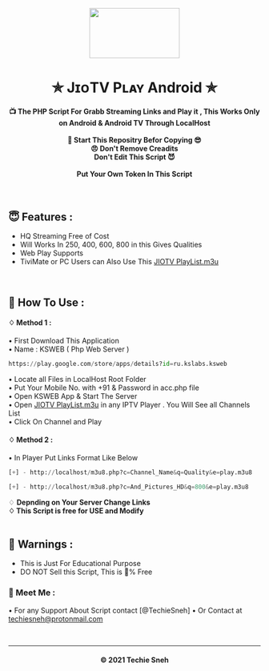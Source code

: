 
<p align="center"><img src="https://i.ibb.co/hmZyP5j/JIO-LOGO-removebg-preview.png" width="180" height="100"></p>

<h1 align='center'>✯ JɪᴏTV Pʟᴀʏ Android ✯</h1>

<!-- DO NOT EDIT FILE AND ADD YOU NAME HERE AND PUBLISH -->
<!-- © 2021 TechieSneh -->

<h4 align='center'>📺 The PHP Script For Grabb Streaming Links and Play it , This Works Only on Android & Android TV Through LocalHost <br><br>🌟 Start This Repositry Befor Copying 😎<br>😠 Don't Remove Creadits<br>Don't Edit This Script 😈<br><br>Put Your Own Token In This Script</h4>
<br>

<h2>😇 Features :</h2>

- HQ Streaming Free of Cost <br>
- Will Works In 250, 400, 600, 800 in this Gives Qualities
- Web Play Supports
- TiviMate or PC Users can Also Use This [JIOTV PlayList.m3u](https://github.com/techiesneh/Sneh-JioTV-Android/blob/main/sneh-playlist.m3u)


<br>
<h2>🍁 How To Use : </h2>

#### ♢ Method 1 :

• First Download This Application<br>
• Name : KSWEB ( Php Web Server ) <br>

```py
https://play.google.com/store/apps/details?id=ru.kslabs.ksweb

  ```
• Locate all Files in LocalHost Root Folder <br>
• Put Your Mobile No. with +91 & Password in acc.php file <br>
• Open KSWEB App & Start The Server <br>
• Open [JIOTV PlayList.m3u](https://github.com/techiesneh/Sneh-JioTV-Android/blob/main/sneh-playlist.m3u) in any IPTV Player . You Will See all Channels List <br>
• Click On Channel and Play <br>

#### ♢ Method 2 :

• In Player Put Links Format Like Below

  ```py
  [+] - http://localhost/m3u8.php?c=Channel_Name&q=Quality&e=play.m3u8
  
  [+] - http://localhost/m3u8.php?c=And_Pictures_HD&q=800&e=play.m3u8
  
  ```
  
   ♢ <b>Depnding on Your Server Change Links<br>
   ♢ This Script is free for USE and Modify</b><br><br>

<h2>🚸 Warnings :</h2>

- This is Just For Educational Purpose
- DO NOT Sell this Script, This is 💯% Free

<h3>🤗 Meet Me : </h3>


• For any Support About Script contact [@TechieSneh]
• Or Contact at [techiesneh@protonmail.com](mailto:techiesneh@protonmail.com)

<br>


---
<h4 align='center'>© 2021 Techie Sneh</h4>

<!-- DO NOT REMOVE THIS CREDIT 🤬 🤬 -->










